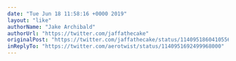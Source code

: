 ```yaml
---
date: "Tue Jun 18 11:58:16 +0000 2019"
layout: "like"
authorName: "Jake Archibald"
authorUrl: "https://twitter.com/jaffathecake"
originalPost: "https://twitter.com/jaffathecake/status/1140951860410556416"
inReplyTo: "https://twitter.com/aerotwist/status/1140951692499968000"
---
```

